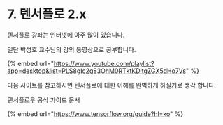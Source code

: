 # 7. 텐서플로 2.x

텐서플로 강좌는 인터넷에 아주 많이 있습니다.

일단 박성호 교수님의 강의 동영상으로 공부합니다.

{% embed url="https://www.youtube.com/playlist?app=desktop&list=PLS8gIc2q83OhM0RTktKDitgZGX5dHo7Vs" %}



다음 사이트를 참고하시면 텐서플로에 대한 이해를 완벽하게 하실거로 생각 합니다.

텐서플로우 공식 가이드 문서

{% embed url="https://www.tensorflow.org/guide?hl=ko" %}



